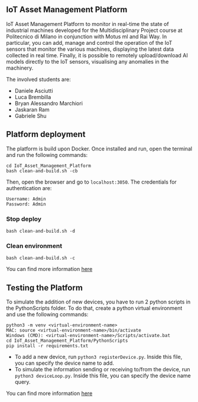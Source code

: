 ## IoT Asset Management Platform

IoT Asset Management Platform to monitor in real-time the state of industrial machines developed for the Multidisciplinary Project course at Politecnico di Milano in conjunction with Motus ml and Rai Way. In particular, you can add, manage and control the operation of the IoT sensors that monitor the various machines, displaying the latest data collected in real time. Finally, it is possible to remotely upload/download AI models directly to the IoT sensors, visualising any anomalies in the machinery.

The involved students are:

* Daniele Asciutti
* Luca Brembilla 
* Bryan Alessandro Marchiori 
* Jaskaran Ram
* Gabriele Shu

## Platform deployment

The platform is build upon Docker. Once installed and run, open the terminal and run the following commands:

```
cd IoT_Asset_Management_Platform
bash clean-and-build.sh -cb

```
Then, open the browser and go to `localhost:3050`. The credentials for authentication are:

```
Username: Admin
Password: Admin
```

### Stop deploy
```
bash clean-and-build.sh -d
```

### Clean environment
```
bash clean-and-build.sh -c
```

You can find more information [here]()

## Testing the Platform
To simulate the addition of new devices, you have to run 2 python scripts in the PythonScripts folder. To do that, create a python virtual environment and use the following commands:

```
python3 -m venv <virtual-environment-name>
MAC: source <virtual-environment-name>/bin/activate
Windows (CMD): <virtual-environment-name>/Scripts/activate.bat
cd IoT_Asset_Management_Platform/PythonScripts
pip install -r requirements.txt
```

* To add a new device, run `python3 registerDevice.py`. Inside this file, you can specify the device name to add.
* To simulate the information sending or receiving to/from the device, run `python3 deviceLoop.py`. Inside this file, you can specify the device name query.

You can find more information [here]()



